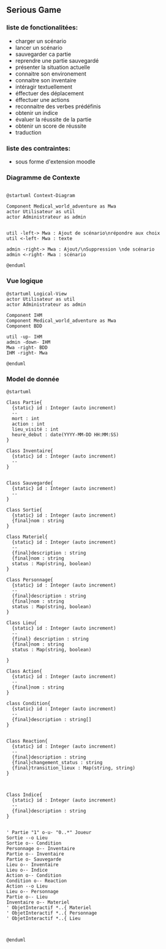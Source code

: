 ## Serious Game

### liste de fonctionalitées:
- charger un scénario
- lancer un scénario
- sauvegarder ca partie
- reprendre une partie sauvegardé
- présenter la situation actuelle
- connaitre son environement
- connaitre son inventaire
- intéragir textuellement
- éffectuer des déplacement
- éffectuer une actions
- reconnaitre des verbes prédéfinis
- obtenir un indice
- évaluer la réussite de la partie
- obtenir un score de réussite
- traduction

### liste des contraintes:
- sous forme d'extension moodle

### Diagramme de Contexte

```plantuml 

@startuml Context-Diagram

Component Medical_world_adventure as Mwa
actor Utilisateur as util
actor Administrateur as admin


util -left-> Mwa : Ajout de scénario\nrépondre aux choix
util <-left- Mwa : texte

admin -right-> Mwa : Ajout/\nSuppression \nde scénario
admin <-right- Mwa : scénario

@enduml
```

### Vue logique

```plantuml
@startuml Logical-View
actor Utilisateur as util
actor Administrateur as admin

Component IHM
Component Medical_world_adventure as Mwa
Component BDD

util -up- IHM
admin -down- IHM
Mwa -right- BDD
IHM -right- Mwa

@enduml
```

### Model de donnée

```plantuml
@startuml

Class Partie{
  {static} id : Integer (auto increment)
  --
  mort : int
  action : int
  lieu_visité : int
  heure_debut : date(YYYY-MM-DD HH:MM:SS)
}

Class Inventaire{
  {static} id : Integer (auto increment)
  --
}


Class Sauvegarde{
  {static} id : Integer (auto increment)
  --
}

Class Sortie{
  {static} id : Integer (auto increment)
  {final}nom : string
}

Class Materiel{
  {static} id : Integer (auto increment)
  --
  {final}description : string
  {final}nom : string
  status : Map(string, boolean)
}

Class Personnage{
  {static} id : Integer (auto increment)
  --
  {final}description : string
  {final}nom : string
  status : Map(string, boolean)
}

Class Lieu{
  {static} id : Integer (auto increment)
  --
  {final} description : string
  {final}nom : string
  status : Map(string, boolean)

}

Class Action{
  {static} id : Integer (auto increment)
  --
  {final}nom : string
}

class Condition{
  {static} id : Integer (auto increment)
  --
  {final}description : string[]
}


Class Reaction{
  {static} id : Integer (auto increment)
  --
  {final}description : string
  {final}changement_status : string
  {final}transition_lieux : Map(string, string)
}



Class Indice{
  {static} id : Integer (auto increment)
  --
  {final}description : string
}


' Partie "1" o-u- "0..*" Joueur
Sortie --o Lieu
Sortie o-- Condition
Personnage o-- Inventaire
Partie o-- Inventaire
Partie o- Sauvegarde
Lieu o-- Inventaire
Lieu o-- Indice
Action o-- Condition
Condition o-- Reaction
Action --o Lieu
Lieu o-- Personnage
Partie o-- Lieu
Inventaire o-- Materiel
' ObjetInteractif *..{ Materiel
' ObjetInteractif *..{ Personnage
' ObjetInteractif *..{ Lieu



@enduml
```